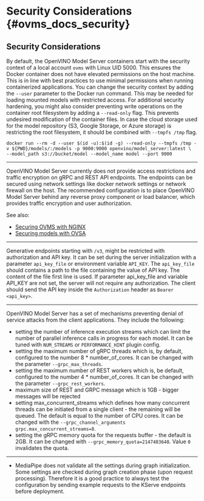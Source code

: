 # Security Considerations {#ovms_docs_security}

## Security Considerations

By default, the OpenVINO Model Server containers start with the security context of a local account `ovms` with Linux UID 5000. This ensures the Docker container does not have elevated permissions on the host machine. This is in line with best practices to use minimal permissions when running containerized applications. You can change the security context by adding the `--user` parameter to the Docker run command. This may be needed for loading mounted models with restricted access.
For additional security hardening, you might also consider preventing write operations on the container root filesystem by adding a `--read-only` flag. This prevents undesired modification of the container files. In case the cloud storage used for the model repository (S3, Google Storage, or Azure storage) is restricting the root filesystem, it should be combined with `--tmpfs /tmp` flag.

```
docker run --rm -d --user $(id -u):$(id -g) --read-only --tmpfs /tmp -v ${PWD}/models/:/models -p 9000:9000 openvino/model_server:latest \
--model_path s3://bucket/model --model_name model --port 9000

```
---
OpenVINO Model Server currently does not provide access restrictions and traffic encryption on gRPC and REST API endpoints. The endpoints can be secured using network settings like docker network settings or network firewall on the host. The recommended configuration is to place OpenVINO Model Server behind any reverse proxy component or load balancer, which provides traffic encryption and user authorization.

See also:
- [Securing OVMS with NGINX](../extras/nginx-mtls-auth/README.md)
- [Securing models with OVSA](https://docs.openvino.ai/2025/about-openvino/openvino-ecosystem/openvino-project/openvino-security-add-on.html)

---
Generative endpoints starting with `/v3`, might be restricted with authorization and API key. It can be set during the server initialization with a parameter `api_key_file` or environment variable `API_KEY`. 
The `api_key_file` should contains a path to the file containing the value of API key. The content of the file first line is used. If parameter api_key_file and variable  API_KEY are not set, the server will not require any authorization. The client should send the API key inside the `Authorization` header as `Bearer <api_key>`.

---

OpenVINO Model Server has a set of mechanisms preventing denial of service attacks from the client applications. They include the following:
- setting the number of inference execution streams which can limit the number of parallel inference calls in progress for each model. It can be tuned with `NUM_STREAMS` or `PERFORMANCE_HINT` plugin config.
- setting the maximum number of gRPC threads which is, by default, configured to the number 8 * number_of_cores. It can be changed with the parameter `--grpc_max_threads`.
- setting the maximum number of REST workers which is, be default, configured to the number 4 * number_of_cores. It can be changed with the parameter `--grpc_rest_workers`.
- maximum size of REST and GRPC message which is 1GB - bigger messages will be rejected
- setting max_concurrent_streams which defines how many concurrent threads can be initiated from a single client - the remaining will be queued. The default is equal to the number of CPU cores. It can be changed with the `--grpc_channel_arguments grpc.max_concurrent_streams=8`.
- setting the gRPC memory quota for the requests buffer - the default is 2GB. It can be changed with `--grpc_memory_quota=2147483648`. Value `0` invalidates the quota.

---

- MediaPipe does not validate all the settings during graph initialization. Some settings are checked during graph creation phase (upon request processing). Therefore it is a good practice to always test the configuration by sending example requests to the KServe endpoints before deployment.

